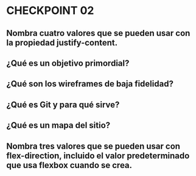 # CHECKPOINT 02

## Nombra cuatro valores que se pueden usar con la propiedad justify-content.

## ¿Qué es un objetivo primordial?

## ¿Qué son los wireframes de baja fidelidad?

## ¿Qué es Git y para qué sirve?

## ¿Qué es un mapa del sitio?

## Nombra tres valores que se pueden usar con flex-direction, incluido el valor predeterminado que usa flexbox cuando se crea.